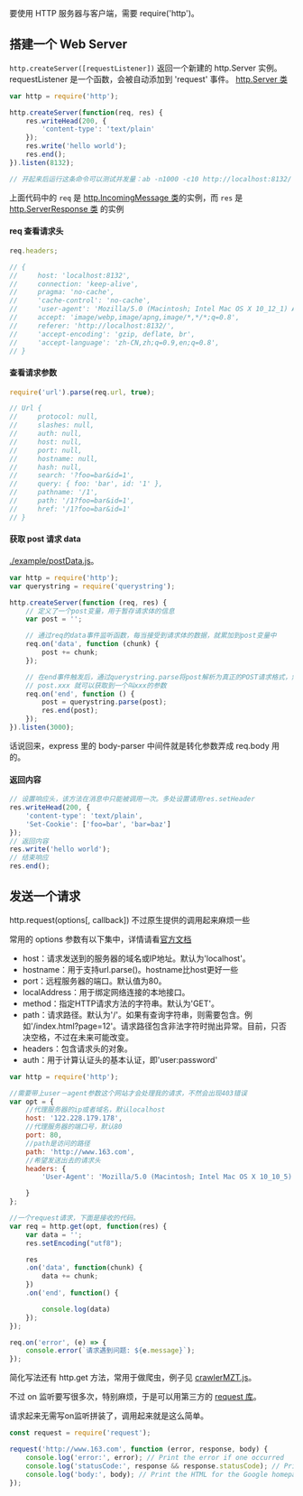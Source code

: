 要使用 HTTP 服务器与客户端，需要 require('http')。

## 搭建一个 Web Server

`http.createServer([requestListener])` 返回一个新建的 http.Server 实例。requestListener 是一个函数，会被自动添加到 'request' 事件。 [http.Server 类](http://nodejs.cn/api/http.html#http_class_http_server)

```js
var http = require('http');

http.createServer(function(req, res) {
    res.writeHead(200, {
        'content-type': 'text/plain'
    });
    res.write('hello world');
    res.end();
}).listen(8132);

// 开起来后运行这条命令可以测试并发量：ab -n1000 -c10 http://localhost:8132/
```

上面代码中的 `req` 是 [http.IncomingMessage 类](http://nodejs.cn/api/http.html#http_class_http_incomingmessage)的实例，而 `res` 是 [http.ServerResponse 类](http://nodejs.cn/api/http.html#http_class_http_serverresponse) 的实例

#### req 查看请求头

```js
req.headers;

// {
//     host: 'localhost:8132',
//     connection: 'keep-alive',
//     pragma: 'no-cache',
//     'cache-control': 'no-cache',
//     'user-agent': 'Mozilla/5.0 (Macintosh; Intel Mac OS X 10_12_1) AppleWebKit/537.36 (KHTML, like Gecko) Chrome/63.0.3239.84 Safari/537.36',
//     accept: 'image/webp,image/apng,image/*,*/*;q=0.8',
//     referer: 'http://localhost:8132/',
//     'accept-encoding': 'gzip, deflate, br',
//     'accept-language': 'zh-CN,zh;q=0.9,en;q=0.8',
// }
```

#### 查看请求参数

```js
require('url').parse(req.url, true);

// Url {
//     protocol: null,
//     slashes: null,
//     auth: null,
//     host: null,
//     port: null,
//     hostname: null,
//     hash: null,
//     search: '?foo=bar&id=1',
//     query: { foo: 'bar', id: '1' },
//     pathname: '/1',
//     path: '/1?foo=bar&id=1',
//     href: '/1?foo=bar&id=1'
// }
```

#### 获取 post 请求 data

[./example/postData.js](./example/postData.js)。

```js
var http = require('http');
var querystring = require('querystring');

http.createServer(function (req, res) {
    // 定义了一个post变量，用于暂存请求体的信息
    var post = '';

    // 通过req的data事件监听函数，每当接受到请求体的数据，就累加到post变量中
    req.on('data', function (chunk) {
        post += chunk;
    });

    // 在end事件触发后，通过querystring.parse将post解析为真正的POST请求格式，然后向客户端返回。
    // post.xxx 就可以获取到一个叫xxx的参数
    req.on('end', function () {
        post = querystring.parse(post);
        res.end(post);
    });
}).listen(3000);

```

话说回来，express 里的 body-parser 中间件就是转化参数弄成 req.body 用的。

#### 返回内容

```js
// 设置响应头，该方法在消息中只能被调用一次。多处设置请用res.setHeader
res.writeHead(200, {
    'content-type': 'text/plain',
    'Set-Cookie': ['foo=bar', 'bar=baz']
});
// 返回内容
res.write('hello world');
// 结束响应
res.end();
```

## 发送一个请求

http.request(options[, callback]) 不过原生提供的调用起来麻烦一些

常用的 options 参数有以下集中，详情请看[官方文档](http://nodejs.cn/api/http.html#http_http_request_options_callback)

* host：请求发送到的服务器的域名或IP地址。默认为'localhost'。
* hostname：用于支持url.parse()。hostname比host更好一些
* port：远程服务器的端口。默认值为80。
* localAddress：用于绑定网络连接的本地接口。
* method：指定HTTP请求方法的字符串。默认为'GET'。
* path：请求路径。默认为'/'。如果有查询字符串，则需要包含。例如'/index.html?page=12'。请求路径包含非法字符时抛出异常。目前，只否决空格，不过在未来可能改变。
* headers：包含请求头的对象。
* auth：用于计算认证头的基本认证，即'user:password'

```js
var http = require('http');

//需要带上user－agent参数这个网站才会处理我的请求，不然会出现403错误
var opt = {
    //代理服务器的ip或者域名，默认localhost
    host: '122.228.179.178',
    //代理服务器的端口号，默认80
    port: 80,
    //path是访问的路径
    path: 'http://www.163.com',
    //希望发送出去的请求头
    headers: {
        'User-Agent': 'Mozilla/5.0 (Macintosh; Intel Mac OS X 10_10_5) AppleWebKit/537.36 (KHTML, like Gecko) Chrome/46.0.2490.86 Safari/537.36',

    }
};

//一个request请求，下面是接收的代码。
var req = http.get(opt, function(res) {
    var data = '';
    res.setEncoding("utf8"); 

    res
    .on('data', function(chunk) {
        data += chunk;
    })
    .on('end', function() {

        console.log(data)
    });
});

req.on('error', (e) => {
    console.error(`请求遇到问题: ${e.message}`);
});
```

简化写法还有 http.get 方法，常用于做爬虫，例子见 [crawlerMZT.js](./example/crawlerMZT.js)。

不过 on 监听要写很多次，特别麻烦，于是可以用第三方的 [request 库](https://github.com/request/request)。

请求起来无需写on监听拼装了，调用起来就是这么简单。

```js
const request = require('request');

request('http://www.163.com', function (error, response, body) {
    console.log('error:', error); // Print the error if one occurred
    console.log('statusCode:', response && response.statusCode); // Print the response status code if a response was received
    console.log('body:', body); // Print the HTML for the Google homepage.
});
```

